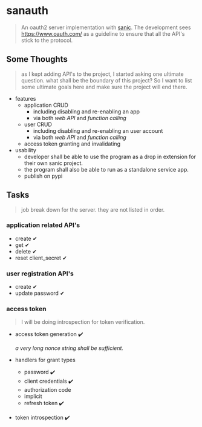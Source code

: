# sanauth
> An oauth2 server implementation with [sanic](https://github.com/channelcat/sanic).
> The development sees <https://www.oauth.com/> as a guideline to ensure that all the API's stick to the protocol.

## Some Thoughts
> as I kept adding API's to the project, I started asking one ultimate question. 
what shall be the boundary of this project? 
So I want to list some ultimate goals here and make sure the project will end there.
* features
    * application CRUD
        * including disabling and re-enabling an app
        * via both *web API* and *function calling* 
    * user CRUD
        * including disabling and re-enabling an user account
        * via both *web API* and *function calling* 
    * access token granting and invalidating
* usability
    * developer shall be able to use the program as a drop in extension for their own sanic project.
    * the program shall also be able to run as a standalone service app.
    * publish on pypi


## Tasks
> job break down for the server. they are not listed in order.

### application related API's
* create ✔
* get ✔
* delete ✔
* reset client_secret ✔


### user registration API's
* create ✔
* update password ✔


### access token

>I will be doing introspection for token verification.

* access token generation ✔️

    *a very long nonce string shall be sufficient.*
 
 
* handlers for grant types
    * password ✔️
    * client credentials ✔️
    * authorization code
    * implicit
    * refresh token ✔️
    
 
* token introspection ✔️
